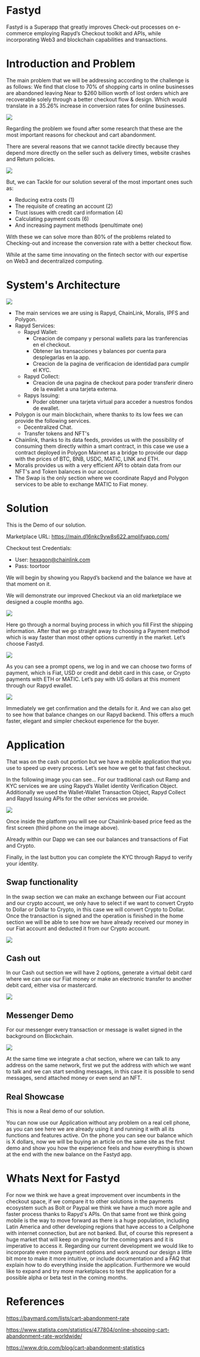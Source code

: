 # Fastyd
Fastyd is a Superapp that greatly improves Check-out processes on e-commerce employing Rapyd’s Checkout toolkit and APIs, while incorporating Web3 and blockchain capabilities and transactions.


# Introduction and Problem

The main problem that we will be addressing according to the challenge is as follows:
We find that close to 70% of shopping carts in online businesses are abandoned leaving 
Near to $260 billion worth of lost orders which are recoverable solely through a better checkout flow & design. Which would translate in a 35.26% increase in conversion rates for online businesses.

<img src="https://i.ibb.co/KLyGqDb/shopincartab.png">

Regarding the problem we found after some research that these are the most important reasons for checkout and cart abandonment.

There are several reasons that we cannot tackle directly because they depend more directly on the seller such as delivery times, website crashes and Return policies. 

<img src="https://baymard.com/_next/image?url=%2F_next%2Fstatic%2Fmedia%2Fcart-abandonment-stats.95d62027.jpeg&w=3840&q=75">

But, we can Tackle for our solution several of the most important ones such as: 

- Reducing extra costs (1)
- The requisite of creating an account (2)
- Trust issues with credit card information (4)
- Calculating payment costs (6)
- And increasing payment methods (penultimate one)

With these we can solve more than 80% of the problems related to Checking-out and increase the conversion rate with a better checkout flow.


While at the same time innovating on the fintech sector with our expertise on Web3 and decentralized computing. 

# System's Architecture

<img src="https://i.ibb.co/vmf1MfK/scheme-drawio-4.png">

- The main services we are using is Rapyd, ChainLink, Moralis, IPFS and Polygon.
- Rapyd Services:
  - Rapyd Wallet: 
    - Creacion de company y personal wallets para las tranferencias en el checkout.
    - Obtener las transacciones y balances por cuenta para desplegarlas en la app.
    - Creacion de la pagina de verificacion de identidad para cumplir el KYC.
  - Rapyd Collect:
    - Creacion de una pagina de checkout para poder transferir dinero de la ewallet a una tarjeta externa.
  - Rapys Issuing:
    - Poder obtener una tarjeta virtual para acceder a nuestros fondos de ewallet.
- Polygon is our main blockchain, where thanks to its low fees we can provide the following services.
  - Decentralized Chat.
  - Transfer tokens and NFT's
 - Chainlink, thanks to its data feeds, provides us with the possibility of consuming them directly within a smart contract, in this case we use a contract deployed in Polygon Mainnet as a bridge to provide our dapp with the prices of BTC, BNB, USDC, MATIC, LINK and ETH.
- Moralis provides us with a very efficient API to obtain data from our NFT's and Token balances in our account.
- The Swap is the only section where we coordinate Rapyd and Polygon services to be able to exchange MATIC to Fiat money.

# Solution

This is the Demo of our solution.

Marketplace URL: https://main.d16nkc9yw8s622.amplifyapp.com/

Checkout test Credentials:
- User: hexagon@chainlink.com
- Pass: toortoor

We will begin by showing you Rapyd’s backend and the balance we have at that moment on it.

We will demonstrate our improved Checkout via an old marketplace we designed a couple months ago.

<img src="https://i.ibb.co/wg33ScF/image.png">

Here go through a  normal buying process in which you fill First the shipping information. After that we go straight away to choosing a Payment method which is way faster than most other options currently in the market. Let’s choose Fastyd. 

<img src="https://i.ibb.co/tB0Mzg3/image.png">

As you can see a prompt opens, we log in and we can choose two forms of payment, which is Fiat, USD or credit and debit card in this case, or Crypto payments with ETH or MATIC. Let’s pay with US dollars at this moment through our Rapyd ewallet. 

<img src="https://i.ibb.co/Jjxd9ZX/image.png">

Immediately we get confirmation and the details for it. And we can also get to see how that balance changes on our Rapyd backend. This offers a much faster, elegant and simpler checkout experience for the buyer.

# Application

That was on the cash out portion but we have a mobile application that you use to speed up every process. Let’s see how we get to that fast checkout. 

In the following image you can see...
For our traditional cash out Ramp and KYC services we are using Rapyd’s Wallet identity Verification Object. Additionally we used the Wallet-Wallet Transaction Object, Rapyd Collect and Rapyd Issuing APIs for the other services we provide.

<img src="https://i.ibb.co/zFy6Jsx/screens1.png">

Once inside the platform you will see our Chainlink-based price feed as the first screen (third phone on the image above).

Already within our Dapp we can see our balances and transactions of Fiat and Crypto.

Finally, in the last button you can complete the KYC through Rapyd  to verify your identity.


## Swap functionality

In the swap section we can make an exchange between our Fiat account and our crypto account, we only have to select if we want to convert Crypto to Dollar or Dollar to Crypto, in this case we will convert Crypto to Dollar. Once the transaction is signed and the operation is finished in the home section we will be able to see how we have already received our money in our Fiat account and deducted it from our Crypto account.

<img src="https://i.ibb.co/jRQ6sd6/Screens2-1.png">

## Cash out

In our Cash out section we will have 2 options, generate a virtual debit card where we can use our Fiat money or make an electronic transfer to another debit card, either visa or mastercard.

<img src="https://i.ibb.co/fnL0Q2d/Screens3.png">

## Messenger Demo

For our messenger every transaction or message is wallet signed in the background on Blockchain.

<img src="https://i.ibb.co/wgL4Cjm/New-Project-5.png">

At the same time we integrate a chat section, where we can talk to any address on the same network, first we put the address with which we want to talk and we can start sending messages, in this case it is possible to send messages, send attached money or even send an NFT.

## Real Showcase

This is now a Real demo of our solution.

You can now use our Application without any problem on a real cell phone, as you can see here we are already using it and running it with all its functions and features active. On the phone you can see our balance which is X dollars, now we will be buying an article on the same site as the first demo and show you how the experience feels and how everything is shown at the end with the new balance on the Fastyd app. 



# Whats Next for Fastyd

For now we think we have a great improvement over incumbents in the checkout space, if we compare it to other solutions in the payments ecosystem such as Bolt or Paypal we think we have a much more agile and faster process thanks to Rapyd's APIs. On that same front we think going mobile is the way to move forward as there is a huge population, including Latin America and other developing regions that have access to a Cellphone with internet connection, but are not banked. But, of course this represent a huge market that will keep on growing for the coming years and it is imperative to access it. Regarding our current development we would like to incorporate even more payment options and work around our design a little bit more to make it more intuitive, or include documentation and a FAQ that explain how to do everything inside the application. Furthermore we would like to expand and try more marketplaces to test the application for a possible alpha or beta test in the coming months.


# References

https://baymard.com/lists/cart-abandonment-rate

https://www.statista.com/statistics/477804/online-shopping-cart-abandonment-rate-worldwide/

https://www.drip.com/blog/cart-abandonment-statistics





